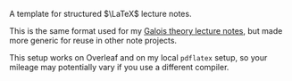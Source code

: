A template for structured $\LaTeX$ lecture notes.

This is the same format used for my [Galois theory lecture notes](https://github.com/jedavidson/galois-theory), but made more generic for reuse in other note projects.

This setup works on Overleaf and on my local `pdflatex` setup, so your mileage may potentially vary if you use a different compiler.
